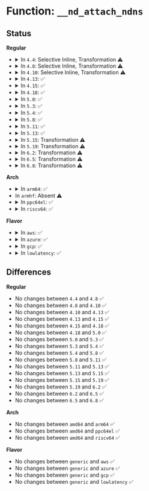 # Function: <code>__nd_attach_ndns</code>

## Status
<b>Regular</b>
<ul>
<li>
<details>
<summary>In <code>4.4</code>: Selective Inline, Transformation ⚠️</summary>

```c
bool __nd_attach_ndns(struct device *dev, struct nd_namespace_common *attach, struct nd_namespace_common **_ndns);
```

**Collision:** Unique Global

**Inline:** Selective

**Transformation:** True

**Instances:**

```
In drivers/nvdimm/claim.c (ffffffff815a0a50)
Location: drivers/nvdimm/claim.c:46
Inline: True
Inline callers:
  - drivers/nvdimm/claim.c:nd_attach_ndns
Direct callers:
  - drivers/nvdimm/claim.c:nd_attach_ndns
```
**Symbols:**

```
ffffffff815a0a50-ffffffff815a0ae7: __nd_attach_ndns.part.1 (STB_LOCAL)
ffffffff815a0bf0-ffffffff815a0c0d: __nd_attach_ndns (STB_GLOBAL)
```
</details>
</li>
<li>
<details>
<summary>In <code>4.8</code>: Selective Inline, Transformation ⚠️</summary>

```c
bool __nd_attach_ndns(struct device *dev, struct nd_namespace_common *attach, struct nd_namespace_common **_ndns);
```

**Collision:** Unique Global

**Inline:** Selective

**Transformation:** True

**Instances:**

```
In drivers/nvdimm/claim.c (ffffffff815f6f8a)
Location: drivers/nvdimm/claim.c:47
Inline: True
Inline callers:
  - drivers/nvdimm/claim.c:nd_attach_ndns
Direct callers:
  - drivers/nvdimm/claim.c:nd_attach_ndns
```
**Symbols:**

```
ffffffff815f6da0-ffffffff815f6e37: __nd_attach_ndns.part.3 (STB_LOCAL)
ffffffff815f6f40-ffffffff815f6f5d: __nd_attach_ndns (STB_GLOBAL)
```
</details>
</li>
<li>
<details>
<summary>In <code>4.10</code>: Selective Inline, Transformation ⚠️</summary>

```c
bool __nd_attach_ndns(struct device *dev, struct nd_namespace_common *attach, struct nd_namespace_common **_ndns);
```

**Collision:** Unique Global

**Inline:** Selective

**Transformation:** True

**Instances:**

```
In drivers/nvdimm/claim.c (ffffffff816251fa)
Location: drivers/nvdimm/claim.c:46
Inline: True
Inline callers:
  - drivers/nvdimm/claim.c:nd_attach_ndns
Direct callers:
  - drivers/nvdimm/claim.c:nd_attach_ndns
```
**Symbols:**

```
ffffffff81624dc0-ffffffff81624e4f: __nd_attach_ndns.part.4 (STB_LOCAL)
ffffffff816251b0-ffffffff816251cd: __nd_attach_ndns (STB_GLOBAL)
```
</details>
</li>
<li>
<details>
<summary>In <code>4.13</code>: ✅</summary>

```c
bool __nd_attach_ndns(struct device *dev, struct nd_namespace_common *attach, struct nd_namespace_common **_ndns);
```

**Collision:** Unique Global

**Inline:** No

**Transformation:** False

**Instances:**

```
In drivers/nvdimm/claim.c (ffffffff8163a170)
Location: drivers/nvdimm/claim.c:51
Inline: False
Direct callers:
  - drivers/nvdimm/claim.c:nd_namespace_store
  - drivers/nvdimm/claim.c:nd_attach_ndns
```
**Symbols:**

```
ffffffff8163a170-ffffffff8163a21c: __nd_attach_ndns (STB_GLOBAL)
```
</details>
</li>
<li>
<details>
<summary>In <code>4.15</code>: ✅</summary>

```c
bool __nd_attach_ndns(struct device *dev, struct nd_namespace_common *attach, struct nd_namespace_common **_ndns);
```

**Collision:** Unique Global

**Inline:** No

**Transformation:** False

**Instances:**

```
In drivers/nvdimm/claim.c (ffffffff816a2d70)
Location: drivers/nvdimm/claim.c:51
Inline: False
Direct callers:
  - drivers/nvdimm/claim.c:nd_namespace_store
  - drivers/nvdimm/claim.c:nd_attach_ndns
```
**Symbols:**

```
ffffffff816a2d70-ffffffff816a2e1c: __nd_attach_ndns (STB_GLOBAL)
```
</details>
</li>
<li>
<details>
<summary>In <code>4.18</code>: ✅</summary>

```c
bool __nd_attach_ndns(struct device *dev, struct nd_namespace_common *attach, struct nd_namespace_common **_ndns);
```

**Collision:** Unique Global

**Inline:** No

**Transformation:** False

**Instances:**

```
In drivers/nvdimm/claim.c (ffffffff816deef0)
Location: drivers/nvdimm/claim.c:51
Inline: False
Direct callers:
  - drivers/nvdimm/claim.c:nd_namespace_store
  - drivers/nvdimm/claim.c:nd_attach_ndns
```
**Symbols:**

```
ffffffff816deef0-ffffffff816def9a: __nd_attach_ndns (STB_GLOBAL)
```
</details>
</li>
<li>
<details>
<summary>In <code>5.0</code>: ✅</summary>

```c
bool __nd_attach_ndns(struct device *dev, struct nd_namespace_common *attach, struct nd_namespace_common **_ndns);
```

**Collision:** Unique Global

**Inline:** No

**Transformation:** False

**Instances:**

```
In drivers/nvdimm/claim.c (ffffffff817012d0)
Location: drivers/nvdimm/claim.c:51
Inline: False
Direct callers:
  - drivers/nvdimm/claim.c:nd_namespace_store
  - drivers/nvdimm/claim.c:nd_attach_ndns
```
**Symbols:**

```
ffffffff817012d0-ffffffff8170137a: __nd_attach_ndns (STB_GLOBAL)
```
</details>
</li>
<li>
<details>
<summary>In <code>5.3</code>: ✅</summary>

```c
bool __nd_attach_ndns(struct device *dev, struct nd_namespace_common *attach, struct nd_namespace_common **_ndns);
```

**Collision:** Unique Global

**Inline:** No

**Transformation:** False

**Instances:**

```
In drivers/nvdimm/claim.c (ffffffff8173b150)
Location: drivers/nvdimm/claim.c:43
Inline: False
Direct callers:
  - drivers/nvdimm/claim.c:nd_namespace_store
  - drivers/nvdimm/claim.c:nd_attach_ndns
```
**Symbols:**

```
ffffffff8173b150-ffffffff8173b1f9: __nd_attach_ndns (STB_GLOBAL)
```
</details>
</li>
<li>
<details>
<summary>In <code>5.4</code>: ✅</summary>

```c
bool __nd_attach_ndns(struct device *dev, struct nd_namespace_common *attach, struct nd_namespace_common **_ndns);
```

**Collision:** Unique Global

**Inline:** No

**Transformation:** False

**Instances:**

```
In drivers/nvdimm/claim.c (ffffffff8175ee20)
Location: drivers/nvdimm/claim.c:43
Inline: False
Direct callers:
  - drivers/nvdimm/claim.c:nd_namespace_store
  - drivers/nvdimm/claim.c:nd_attach_ndns
  - drivers/nvdimm/pfn_devs.c:nd_pfn_devinit
```
**Symbols:**

```
ffffffff8175ee20-ffffffff8175eec9: __nd_attach_ndns (STB_GLOBAL)
```
</details>
</li>
<li>
<details>
<summary>In <code>5.8</code>: ✅</summary>

```c
bool __nd_attach_ndns(struct device *dev, struct nd_namespace_common *attach, struct nd_namespace_common **_ndns);
```

**Collision:** Unique Global

**Inline:** No

**Transformation:** False

**Instances:**

```
In drivers/nvdimm/claim.c (ffffffff8181e800)
Location: drivers/nvdimm/claim.c:43
Inline: False
Direct callers:
  - drivers/nvdimm/claim.c:nd_namespace_store
  - drivers/nvdimm/claim.c:nd_attach_ndns
```
**Symbols:**

```
ffffffff8181e800-ffffffff8181e8a9: __nd_attach_ndns (STB_GLOBAL)
```
</details>
</li>
<li>
<details>
<summary>In <code>5.11</code>: ✅</summary>

```c
bool __nd_attach_ndns(struct device *dev, struct nd_namespace_common *attach, struct nd_namespace_common **_ndns);
```

**Collision:** Unique Global

**Inline:** No

**Transformation:** False

**Instances:**

```
In drivers/nvdimm/claim.c (ffffffff8182d740)
Location: drivers/nvdimm/claim.c:44
Inline: False
Direct callers:
  - drivers/nvdimm/claim.c:nd_namespace_store
  - drivers/nvdimm/claim.c:nd_attach_ndns
```
**Symbols:**

```
ffffffff8182d740-ffffffff8182d7e9: __nd_attach_ndns (STB_GLOBAL)
```
</details>
</li>
<li>
<details>
<summary>In <code>5.13</code>: ✅</summary>

```c
bool __nd_attach_ndns(struct device *dev, struct nd_namespace_common *attach, struct nd_namespace_common **_ndns);
```

**Collision:** Unique Global

**Inline:** No

**Transformation:** False

**Instances:**

```
In drivers/nvdimm/claim.c (ffffffff81810a30)
Location: drivers/nvdimm/claim.c:44
Inline: False
Direct callers:
  - drivers/nvdimm/claim.c:nd_namespace_store
  - drivers/nvdimm/claim.c:nd_attach_ndns
```
**Symbols:**

```
ffffffff81810a30-ffffffff81810ad9: __nd_attach_ndns (STB_GLOBAL)
```
</details>
</li>
<li>
<details>
<summary>In <code>5.15</code>: Transformation ⚠️</summary>

```c
bool __nd_attach_ndns(struct device *dev, struct nd_namespace_common *attach, struct nd_namespace_common **_ndns);
```

**Collision:** Unique Global

**Inline:** No

**Transformation:** True

**Instances:**

```
In drivers/nvdimm/claim.c (0)
Location: drivers/nvdimm/claim.c:44
Inline: False
Direct callers:
  - drivers/nvdimm/claim.c:nd_namespace_store
  - drivers/nvdimm/claim.c:nd_attach_ndns
```
**Symbols:**

```
ffffffff81d0b543-ffffffff81d0b558: __nd_attach_ndns.cold (STB_LOCAL)
ffffffff8189b080-ffffffff8189b137: __nd_attach_ndns (STB_GLOBAL)
```
</details>
</li>
<li>
<details>
<summary>In <code>5.19</code>: Transformation ⚠️</summary>

```c
bool __nd_attach_ndns(struct device *dev, struct nd_namespace_common *attach, struct nd_namespace_common **_ndns);
```

**Collision:** Unique Global

**Inline:** No

**Transformation:** True

**Instances:**

```
In drivers/nvdimm/claim.c (0)
Location: drivers/nvdimm/claim.c:44
Inline: False
Direct callers:
  - drivers/nvdimm/claim.c:nd_namespace_store
  - drivers/nvdimm/claim.c:nd_attach_ndns
```
**Symbols:**

```
ffffffff81ed440b-ffffffff81ed4420: __nd_attach_ndns.cold (STB_LOCAL)
ffffffff819e47c0-ffffffff819e4895: __nd_attach_ndns (STB_GLOBAL)
```
</details>
</li>
<li>
<details>
<summary>In <code>6.2</code>: Transformation ⚠️</summary>

```c
bool __nd_attach_ndns(struct device *dev, struct nd_namespace_common *attach, struct nd_namespace_common **_ndns);
```

**Collision:** Unique Global

**Inline:** No

**Transformation:** True

**Instances:**

```
In drivers/nvdimm/claim.c (0)
Location: drivers/nvdimm/claim.c:44
Inline: False
Direct callers:
  - drivers/nvdimm/claim.c:nd_namespace_store
  - drivers/nvdimm/claim.c:nd_attach_ndns
```
**Symbols:**

```
ffffffff8209b481-ffffffff8209b496: __nd_attach_ndns.cold (STB_LOCAL)
ffffffff81b60530-ffffffff81b60605: __nd_attach_ndns (STB_GLOBAL)
```
</details>
</li>
<li>
<details>
<summary>In <code>6.5</code>: Transformation ⚠️</summary>

```c
bool __nd_attach_ndns(struct device *dev, struct nd_namespace_common *attach, struct nd_namespace_common **_ndns);
```

**Collision:** Unique Global

**Inline:** No

**Transformation:** True

**Instances:**

```
In drivers/nvdimm/claim.c (0)
Location: drivers/nvdimm/claim.c:44
Inline: False
Direct callers:
  - drivers/nvdimm/claim.c:nd_namespace_store
  - drivers/nvdimm/claim.c:nd_attach_ndns
```
**Symbols:**

```
ffffffff8211c350-ffffffff8211c365: __nd_attach_ndns.cold (STB_LOCAL)
ffffffff81bb3ac0-ffffffff81bb3b95: __nd_attach_ndns (STB_GLOBAL)
```
</details>
</li>
<li>
<details>
<summary>In <code>6.8</code>: Transformation ⚠️</summary>

```c
bool __nd_attach_ndns(struct device *dev, struct nd_namespace_common *attach, struct nd_namespace_common **_ndns);
```

**Collision:** Unique Global

**Inline:** No

**Transformation:** True

**Instances:**

```
In drivers/nvdimm/claim.c (0)
Location: drivers/nvdimm/claim.c:44
Inline: False
Direct callers:
  - drivers/nvdimm/claim.c:nd_namespace_store
  - drivers/nvdimm/claim.c:nd_attach_ndns
```
**Symbols:**

```
ffffffff821fa1d7-ffffffff821fa1ec: __nd_attach_ndns.cold (STB_LOCAL)
ffffffff81c08010-ffffffff81c080e5: __nd_attach_ndns (STB_GLOBAL)
```
</details>
</li>
</ul>
<b>Arch</b>
<ul>
<li>
<details>
<summary>In <code>arm64</code>: ✅</summary>

```c
bool __nd_attach_ndns(struct device *dev, struct nd_namespace_common *attach, struct nd_namespace_common **_ndns);
```

**Collision:** Unique Global

**Inline:** No

**Transformation:** False

**Instances:**

```
In drivers/nvdimm/claim.c (ffff800010960620)
Location: drivers/nvdimm/claim.c:43
Inline: False
Direct callers:
  - drivers/nvdimm/claim.c:nd_namespace_store
  - drivers/nvdimm/claim.c:nd_attach_ndns
```
**Symbols:**

```
ffff800010960620-ffff8000109606e8: __nd_attach_ndns (STB_GLOBAL)
```
</details>
</li>
<li>
In <code>armhf</code>: Absent ⚠️
</li>
<li>
<details>
<summary>In <code>ppc64el</code>: ✅</summary>

```c
bool __nd_attach_ndns(struct device *dev, struct nd_namespace_common *attach, struct nd_namespace_common **_ndns);
```

**Collision:** Unique Global

**Inline:** No

**Transformation:** False

**Instances:**

```
In drivers/nvdimm/claim.c (c000000000a13640)
Location: drivers/nvdimm/claim.c:43
Inline: False
Direct callers:
  - drivers/nvdimm/claim.c:nd_namespace_store
  - drivers/nvdimm/claim.c:nd_attach_ndns
  - drivers/nvdimm/pfn_devs.c:nd_pfn_devinit
```
**Symbols:**

```
c000000000a13640-c000000000a1376c: __nd_attach_ndns (STB_GLOBAL)
```
</details>
</li>
<li>
<details>
<summary>In <code>riscv64</code>: ✅</summary>

```c
bool __nd_attach_ndns(struct device *dev, struct nd_namespace_common *attach, struct nd_namespace_common **_ndns);
```

**Collision:** Unique Global

**Inline:** No

**Transformation:** False

**Instances:**

```
In drivers/nvdimm/claim.c (ffffffe0005ce076)
Location: drivers/nvdimm/claim.c:43
Inline: False
Direct callers:
  - drivers/nvdimm/claim.c:nd_namespace_store
  - drivers/nvdimm/claim.c:nd_attach_ndns
```
**Symbols:**

```
ffffffe0005ce076-ffffffe0005ce12c: __nd_attach_ndns (STB_GLOBAL)
```
</details>
</li>
</ul>
<b>Flavor</b>
<ul>
<li>
<details>
<summary>In <code>aws</code>: ✅</summary>

```c
bool __nd_attach_ndns(struct device *dev, struct nd_namespace_common *attach, struct nd_namespace_common **_ndns);
```

**Collision:** Unique Global

**Inline:** No

**Transformation:** False

**Instances:**

```
In drivers/nvdimm/claim.c (ffffffff81713510)
Location: drivers/nvdimm/claim.c:43
Inline: False
Direct callers:
  - drivers/nvdimm/claim.c:nd_namespace_store
  - drivers/nvdimm/claim.c:nd_attach_ndns
  - drivers/nvdimm/pfn_devs.c:nd_pfn_devinit
```
**Symbols:**

```
ffffffff81713510-ffffffff817135b9: __nd_attach_ndns (STB_GLOBAL)
```
</details>
</li>
<li>
<details>
<summary>In <code>azure</code>: ✅</summary>

```c
bool __nd_attach_ndns(struct device *dev, struct nd_namespace_common *attach, struct nd_namespace_common **_ndns);
```

**Collision:** Unique Global

**Inline:** No

**Transformation:** False

**Instances:**

```
In drivers/nvdimm/claim.c (ffffffff816e6f90)
Location: drivers/nvdimm/claim.c:43
Inline: False
Direct callers:
  - drivers/nvdimm/claim.c:nd_namespace_store
  - drivers/nvdimm/claim.c:nd_attach_ndns
  - drivers/nvdimm/pfn_devs.c:nd_pfn_devinit
```
**Symbols:**

```
ffffffff816e6f90-ffffffff816e7039: __nd_attach_ndns (STB_GLOBAL)
```
</details>
</li>
<li>
<details>
<summary>In <code>gcp</code>: ✅</summary>

```c
bool __nd_attach_ndns(struct device *dev, struct nd_namespace_common *attach, struct nd_namespace_common **_ndns);
```

**Collision:** Unique Global

**Inline:** No

**Transformation:** False

**Instances:**

```
In drivers/nvdimm/claim.c (ffffffff817522e0)
Location: drivers/nvdimm/claim.c:43
Inline: False
Direct callers:
  - drivers/nvdimm/claim.c:nd_namespace_store
  - drivers/nvdimm/claim.c:nd_attach_ndns
  - drivers/nvdimm/pfn_devs.c:nd_pfn_devinit
```
**Symbols:**

```
ffffffff817522e0-ffffffff81752389: __nd_attach_ndns (STB_GLOBAL)
```
</details>
</li>
<li>
<details>
<summary>In <code>lowlatency</code>: ✅</summary>

```c
bool __nd_attach_ndns(struct device *dev, struct nd_namespace_common *attach, struct nd_namespace_common **_ndns);
```

**Collision:** Unique Global

**Inline:** No

**Transformation:** False

**Instances:**

```
In drivers/nvdimm/claim.c (ffffffff8176d750)
Location: drivers/nvdimm/claim.c:43
Inline: False
Direct callers:
  - drivers/nvdimm/claim.c:nd_namespace_store
  - drivers/nvdimm/claim.c:nd_attach_ndns
  - drivers/nvdimm/pfn_devs.c:nd_pfn_devinit
```
**Symbols:**

```
ffffffff8176d750-ffffffff8176d7f9: __nd_attach_ndns (STB_GLOBAL)
```
</details>
</li>
</ul>

## Differences
<b>Regular</b>
<ul>
<li>
No changes between <code>4.4</code> and <code>4.8</code> ✅
</li>
<li>
No changes between <code>4.8</code> and <code>4.10</code> ✅
</li>
<li>
No changes between <code>4.10</code> and <code>4.13</code> ✅
</li>
<li>
No changes between <code>4.13</code> and <code>4.15</code> ✅
</li>
<li>
No changes between <code>4.15</code> and <code>4.18</code> ✅
</li>
<li>
No changes between <code>4.18</code> and <code>5.0</code> ✅
</li>
<li>
No changes between <code>5.0</code> and <code>5.3</code> ✅
</li>
<li>
No changes between <code>5.3</code> and <code>5.4</code> ✅
</li>
<li>
No changes between <code>5.4</code> and <code>5.8</code> ✅
</li>
<li>
No changes between <code>5.8</code> and <code>5.11</code> ✅
</li>
<li>
No changes between <code>5.11</code> and <code>5.13</code> ✅
</li>
<li>
No changes between <code>5.13</code> and <code>5.15</code> ✅
</li>
<li>
No changes between <code>5.15</code> and <code>5.19</code> ✅
</li>
<li>
No changes between <code>5.19</code> and <code>6.2</code> ✅
</li>
<li>
No changes between <code>6.2</code> and <code>6.5</code> ✅
</li>
<li>
No changes between <code>6.5</code> and <code>6.8</code> ✅
</li>
</ul>
<b>Arch</b>
<ul>
<li>
No changes between <code>amd64</code> and <code>arm64</code> ✅
</li>
<li>
No changes between <code>amd64</code> and <code>ppc64el</code> ✅
</li>
<li>
No changes between <code>amd64</code> and <code>riscv64</code> ✅
</li>
</ul>
<b>Flavor</b>
<ul>
<li>
No changes between <code>generic</code> and <code>aws</code> ✅
</li>
<li>
No changes between <code>generic</code> and <code>azure</code> ✅
</li>
<li>
No changes between <code>generic</code> and <code>gcp</code> ✅
</li>
<li>
No changes between <code>generic</code> and <code>lowlatency</code> ✅
</li>
</ul>
